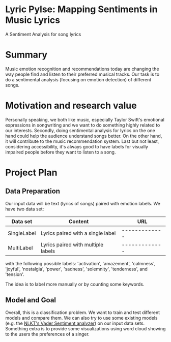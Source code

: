 # Lyric Pylse: Mapping Sentiments in Music Lyrics
A Sentiment Analysis for song lyrics

# Summary
Music emotion recognition and recommendations today are changing the way people find and listen to their preferred musical tracks. Our task is to do a sentimental analysis (focusing on emotion detection) of different songs. 

# Motivation and research value
Personally speaking, we both like music, especially Taylor Swift's emotional expressions in songwriting and we want to do something highly related to our interests. Secondly, doing sentimental analysis for lyrics on the one hand could help the audience understand songs better. On the other hand, it will contribute to the music recommendation system. Last but not least, considering accessibility, it's always good to have labels for visually impaired people before they want to listen to a song.

# Project Plan
## Data Preparation
Our input data will be text (lyrics of songs) paired with emotion labels. We have two data set: 

| Data set | Content | URL |
| ------------- | ------------- | ------------- |
| SingleLabel | Lyrics paired with a single label | ------------- |
| MultiLabel  | Lyrics paired with multiple labels  | ------------- |

with the following possible labels: 'activation', 'amazement', 'calmness', 'joyful', 'nostalgia', 'power', 'sadness', 'solemnity', 'tenderness', and 'tension'.

The idea is to label more manually or by counting some keywords. 

## Model and Goal
Overall, this is a classification problem. We want to train and test different models and compare them. We can also try to use some existing models (e.g. the [NLKT's Vader Sentiment analyzer](https://www.nltk.org/_modules/nltk/sentiment/vader.html)) on our input data sets. Something extra is to provide some visualizations using word cloud showing to the users the preferences of a singer.
